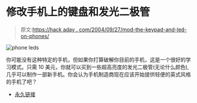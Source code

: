 # 修改手机上的键盘和发光二极管

> 原文:[https://hack aday . com/2004/09/27/mod-the-keypad-and-led-on-phones/](https://hackaday.com/2004/09/27/mod-the-keypad-and-leds-on-phones/)

![phone leds](img/04937592fcf7e1c4fad53a465d82ad5b.png)

你可能没有这种特定的手机，但如果你打算破解你目前的手机，这是一个很好的学习模式。只需 10 美元，你就可以买到一些超高亮度的发光二极管(无论什么颜色),几乎可以制作一部新手机。你会认为手机制造商现在应该开始提供轻便的英式风格的手机了吧？

*   [永久链接](http://www.zapwizard.com/html/main.htm?../mods/sprintphone/index.htm)